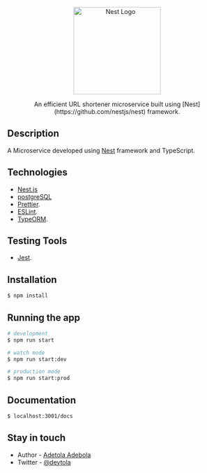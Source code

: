 <p align="center">
  <a href="http://nestjs.com/" target="blank"><img src="https://nestjs.com/img/logo-small.svg" width="200" alt="Nest Logo" /></a>
</p>

[circleci-image]: https://img.shields.io/circleci/build/github/nestjs/nest/master?token=abc123def456
[circleci-url]: https://circleci.com/gh/nestjs/nest

  <p align="center">An efficient URL shortener microservice built using [Nest](https://github.com/nestjs/nest) framework.</p>
    <p align="center">
</p>

## Description

A Microservice developed using [Nest](https://github.com/nestjs/nest) framework and TypeScript.

## Technologies


- [Nest.js](https://nestjs.com/)
- [postgreSQL](https://www.postgresql.org/)
- [Prettier](https://prettier.io/).
- [ESLint](https://eslint.org/).
- [TypeORM](https://typeorm.io/).

## Testing Tools

- [Jest](https://jestjs.io/).

## Installation

```bash
$ npm install
```

## Running the app

```bash
# development
$ npm run start

# watch mode
$ npm run start:dev

# production mode
$ npm run start:prod
```

## Documentation

```bash
$ localhost:3001/docs
```


## Stay in touch

- Author - [Adetola Adebola](adebolaadetola65@gmail.com)
- Twitter - [@deytola](https://twitter.com/deytola)
